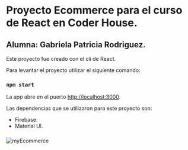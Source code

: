 # Proyecto Ecommerce para el curso de React en Coder House.

## Alumna: Gabriela Patricia Rodriguez.

Este proyecto fue creado con el cli de React.

Para levantar el proyecto utilizar el siguiente comando:

### `npm start`

La app abre en el puerto [http://localhost:3000](http://localhost:3000).

Las dependencias que se utilizaron para este proyecto son:

- Firebase.
- Material UI.

###

![myEcommerce](https://user-images.githubusercontent.com/86595302/179374483-2adeef6b-a207-4210-8f0d-56cf9de39ec8.png)
